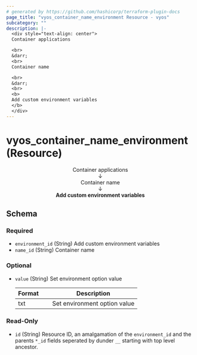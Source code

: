 ```yaml
---
# generated by https://github.com/hashicorp/terraform-plugin-docs
page_title: "vyos_container_name_environment Resource - vyos"
subcategory: ""
description: |-
  <div style="text-align: center">
  Container applications

  <br>
  &darr;
  <br>
  Container name

  <br>
  &darr;
  <br>
  <b>
  Add custom environment variables
  </b>
  </div>
---
```


# vyos_container_name_environment (Resource)

<div style="text-align: center">
Container applications

<br>
&darr;
<br>
Container name

<br>
&darr;
<br>
<b>
Add custom environment variables
</b>
</div>



<!-- schema generated by tfplugindocs -->
## Schema

### Required

- `environment_id` (String) Add custom environment variables
- `name_id` (String) Container name

### Optional

- `value` (String) Set environment option value

    |  Format &emsp; | Description  |
    |----------|---------------|
    |  txt  &emsp; |  Set environment option value  |

### Read-Only

- `id` (String) Resource ID, an amalgamation of the `environment_id` and the parents `*_id` fields seperated by dunder `__` starting with top level ancestor.
